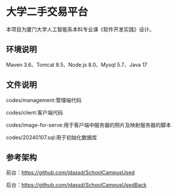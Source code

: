# 大学二手交易平台

本项目为厦门大学人工智能系本科专业课《软件开发实践》设计。

## 环境说明

Maven 3.6、Tomcat 8.5、Node.js 8.0、Mysql 5.7、Java 17

## 文件说明

codes/management:管理端代码

codes/client:客户端代码

codes/image-for-serve:用于客户端中服务器的照片及映射服务器的脚本

codes/20240107.sql:用于初始化数据库

## 参考架构

前台：https://github.com/jdassd/SchoolCampusUsed

后台：https://github.com/jdassd/SchoolCampusUsedBack
